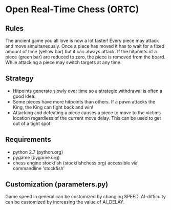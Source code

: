 Open Real-Time Chess (ORTC)
====

Rules
-----
The ancient game you all love is now a lot faster! Every piece may attack and
move simultaneously. Once a piece has moved it has to wait for a fixed amount of
time (yellow bar) but it can always attack. If the hitpoints of a piece (green
bar) are reduced to zero, the piece is removed from the board. While attacking
a piece may switch targets at any time. 

Strategy
--------
* Hitpoints generate slowly over time so a strategic withdrawal is often a good idea.
* Some pieces have more hitpoints than others. If a pawn attacks the King, the
  King can fight back and win!
* Attacking and defeating a piece causes a piece to move to the victims location
  regardless of the current move delay. This can be used to get out of a tight
  spot.


Requirements
------------
* python 2.7 (python.org)
* pygame (pygame.org)
* chess engine stockfish (stockfishchess.org) accessible via commandline 'stockfish'


Customization (parameters.py)
------------------------------
Game speed in general can be customized by changing SPEED.
AI-difficulty can be customized by increasing the value of AI_DELAY.
